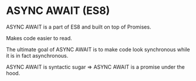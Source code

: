 # ASYNC AWAIT (ES8)

ASYNC AWAIT is a part of ES8 and built on top of Promises. 

Makes code easier to read.

The ultimate goal of ASYNC AWAIT is to make code look synchronous while it is in fact asynchronous. 

ASYNC AWAIT is syntactic sugar => ASYNC AWAIT is a promise under the hood. 





